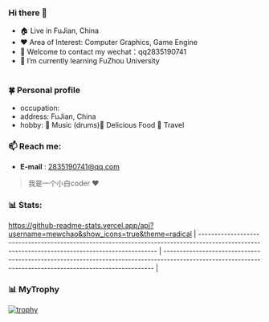 ### Hi there 👋
- :house: Live in FuJian, China
- ❤️ Area of Interest: Computer Graphics, Game Engine
- 💬 Welcome to contact my wechat：qq2835190741
- 🌱 I’m currently learning FuZhou University
<br></br>
### 🍀 Personal profile
- occupation: 
- address: FuJian, China
- hobby: 🌟 Music (drums)🌟 Delicious Food 🌟 Travel


### 📫 Reach me:

- **E-mail** : 2835190741@qq.com

> 我是一个小白coder ❤️


### 📊 Stats:

https://github-readme-stats.vercel.app/api?username=mewchao&show_icons=true&theme=radical
| ----------------------------------------------------------------------------------------------------------------------------------------------- | --------------------------------------------------------------------------------------------------------------------------------------------------------- |

### 📊 MyTrophy
[![trophy](https://github-profile-trophy.vercel.app/?username=mewchao)](https://github.com/ryo-ma/github-profile-trophy)